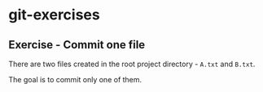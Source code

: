# git-exercises
## Exercise - Commit one file
There are two files created in the root project directory - `A.txt` and `B.txt`.

The goal is to commit only one of them.
